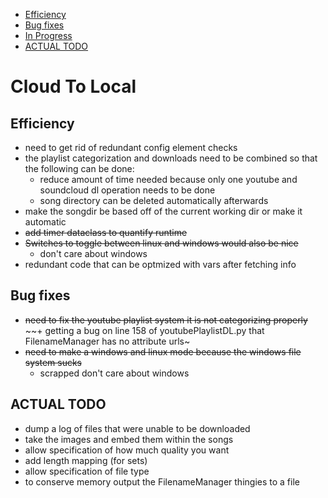 <!--toc:start-->
- [Efficiency](#efficiency)
- [Bug fixes](#bug-fixes)
- [In Progress](#in-progress)
- [ACTUAL TODO](#actual-todo)
<!--toc:end-->

# Cloud To Local

## Efficiency

+ need to get rid of redundant config element checks
+ the playlist categorization and downloads need to be combined so that the following can be done:
  + reduce amount of time needed because only one youtube and soundcloud dl operation needs to be done
  + song directory can be deleted automatically afterwards
+ make the songdir be based off of the current working dir or make it automatic
+ ~~add timer dataclass to quantify runtime~~
+ ~~Switches to toggle between linux and windows would also be nice~~   
    + don't care about windows
+ redundant code that can be optmized with vars after fetching info

## Bug fixes

+ ~~need to fix the youtube playlist system it is not categorizing properly~~
~~+ getting a bug on line 158 of youtubePlaylistDL.py that FilenameManager has no attribute urls~
+ ~~need to make a windows and linux mode because the windows file system sucks~~ 
    + scrapped don't care about windows


## ACTUAL TODO

+ dump a log of files that were unable to be downloaded
+ take the images and embed them within the songs
+ allow specification of how much quality you want
+ add length mapping (for sets)
+ allow specification of file type
+ to conserve memory output the FilenameManager thingies to a file
